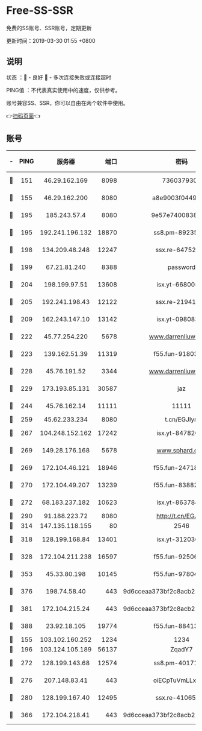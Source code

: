 # Free-SS-SSR

免费的SS账号、SSR账号，定期更新

更新时间：2019-03-30 01:55 +0800

## 说明

状态     ：🙂 - 良好 🙁 - 多次连接失败或连接超时

PING值   ：不代表真实使用中的速度，仅供参考。

账号兼容SS、SSR，你可以自由在两个软件中使用。

👉[扫码页面](https://liesauer.github.io/Free-SS-SSR/)👈

## 账号

|-|PING|服务器|端口|密码|加密方式|区域|
|:----:|:----:|:-----:|-----:|:----:|:----:|:----:|
|🙂|151|46.29.162.169|8098|7360379305|aes-256-cfb||
|🙂|155|46.29.162.200|8080|a8e9003f0449cea5|chacha20-ietf|RU|
|🙂|195|185.243.57.4|8080|9e57e7400838a01e|chacha20-ietf|US|
|🙂|195|192.241.196.132|18870|ss8.pm-89235292|aes-256-cfb|US|
|🙂|198|134.209.48.248|12247|ssx.re-64752924|aes-256-cfb|US|
|🙂|199|67.21.81.240|8388|password|aes-256-cfb|US|
|🙂|204|198.199.97.51|13608|isx.yt-66800500|aes-256-cfb|US|
|🙂|205|192.241.198.43|12122|ssx.re-21941720|aes-256-cfb|US|
|🙂|209|162.243.147.10|13142|isx.yt-09808373|aes-256-cfb|US|
|🙂|222|45.77.254.220|5678|www.darrenliuwei.com|aes-256-cfb|SG|
|🙂|223|139.162.51.39|11319|f55.fun-91803010|aes-256-cfb|SG|
|🙂|228|45.76.191.52|3344|www.darrenliuwei.com|aes-256-cfb|JP|
|🙂|229|173.193.85.131|30587|jaz|aes-256-cfb|US|
|🙂|244|45.76.162.14|11111|11111|aes-256-cfb|SG|
|🙂|259|45.62.233.234|8080|t.cn/EGJIyrl|rc4-md5|CA|
|🙂|267|104.248.152.162|17242|isx.yt-84782037|aes-256-cfb|SG|
|🙂|269|149.28.176.168|5678|www.sphard.com|aes-256-cfb|AU|
|🙂|269|172.104.46.121|18946|f55.fun-24718503|aes-256-cfb|SG|
|🙂|270|172.104.49.207|13239|f55.fun-83882442|aes-256-cfb|SG|
|🙂|272|68.183.237.182|10623|isx.yt-86378455|aes-256-cfb|SG|
|🙂|290|91.188.223.72|8080|http://t.cn/EGJIyrl|rc4-md5|RU|
|🙂|314|147.135.118.155|80|2546|chacha20|US|
|🙂|318|128.199.168.84|13401|isx.yt-31203634|aes-256-cfb|SG|
|🙂|328|172.104.211.238|16597|f55.fun-92506432|aes-256-cfb|US|
|🙂|353|45.33.80.198|10145|f55.fun-97804502|aes-256-cfb|US|
|🙂|376|198.74.58.40|443|9d6cceaa373bf2c8acb22e60b6a58be6|aes-256-cfb|US|
|🙂|381|172.104.215.24|443|9d6cceaa373bf2c8acb22e60b6a58be6|aes-256-cfb|US|
|🙂|388|23.92.18.105|19774|f55.fun-88413753|aes-256-cfb|US|
|🙂|155|103.102.160.252|1234|1234|rc4-md5|JP|
|🙂|196|103.124.105.189|56137|ZqadY7|chacha20|US|
|🙂|272|128.199.143.68|12574|ss8.pm-40171422|aes-256-cfb|SG|
|🙂|276|207.148.83.41|443|oiECpTuVmLLxk4Ts|aes-256-cfb|AU|
|🙂|280|128.199.167.40|12495|ssx.re-41065683|aes-256-cfb|SG|
|🙂|366|172.104.218.41|443|9d6cceaa373bf2c8acb22e60b6a58be6|aes-256-cfb|US|
